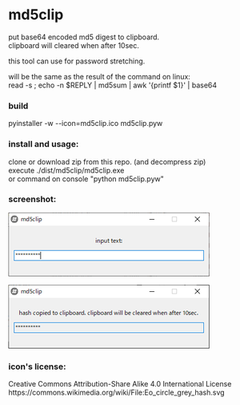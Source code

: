 # md5clip
<p>
  put base64 encoded md5 digest to clipboard.<br>
  clipboard will cleared when after 10sec.<br>
</p>

<p>
  this tool can use for password stretching.<br>
</p>

<p>
  will be the same as the result of the command on linux:<br>
  read -s ; echo -n $REPLY | md5sum | awk '{printf $1}' | base64<br>
</p>

### build
<p>
  pyinstaller -w --icon=md5clip.ico md5clip.pyw
</p>

### install and usage:
<p>
  clone or download zip from this repo. (and decompress zip)<br>
  execute ./dist/md5clip/md5clip.exe<br>
  or command on console "python md5clip.pyw"<br>
</p>

### screenshot:
<p>
  
  ![screenshot1](screenshot/screenshot1.png "screenshot1")
  
  ![screenshot2](screenshot/screenshot2.png "screenshot2")
</p>

### icon's license:
<p>
  Creative Commons Attribution-Share Alike 4.0 International License<br>
  https://commons.wikimedia.org/wiki/File:Eo_circle_grey_hash.svg<br>
</p>
